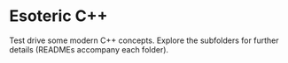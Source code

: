 Esoteric C++
============
Test drive some modern C++ concepts. Explore the subfolders for further details (READMEs accompany each folder).
